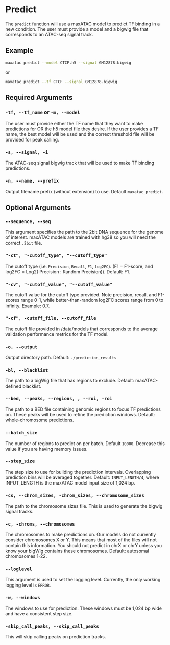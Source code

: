 # Predict

The `predict` function will use a maxATAC model to predict TF binding in a new condition. The user must provide a model and a bigwig file that corresponds to an ATAC-seq signal track. 

## Example

```bash
maxatac predict --model CTCF.h5 --signal GM12878.bigwig
```

or

```bash
maxatac predict --tf CTCF --signal GM12878.bigwig
```

## Required Arguments

### `-tf, --tf_name` or `-m, --model`

The user must provide either the TF name that they want to make predictions for OR the h5 model file they desire. If the user provides a TF name, the best model will be used and the correct threshold file will be provided for peak calling.

### `-s, --signal, -i`

The ATAC-seq signal bigwig track that will be used to make TF binding predictions.

### `-n, --name, --prefix`

Output filename prefix (without extension) to use. Default `maxatac_predict`.

## Optional Arguments

### `--sequence, --seq`

This argument specifies the path to the 2bit DNA sequence for the genome of interest. maxATAC models are trained with hg38 so you will need the correct `.2bit` file.

### `"-ct", "-cutoff_type", "--cutoff_type"`

The cutoff type (i.e. `Precision`, `Recall`, `F1`, `log2FC`). (F1 = F1-score, and log2FC = Log2( Precision : Random Precision)). Default: F1.

### `"-cv", "-cutoff_value", "--cutoff_value"`

The cutoff value for the cutoff type provided. Note precision, recall, and F1-scores range 0-1, while better-than-random log2FC scores range from 0 to infinity. Example: 0.7.

### `"-cf", -cutoff_file, --cutoff_file`

The cutoff file provided in /data/models that corresponds to the average validation performance metrics for the TF model.

### `-o, --output`

Output directory path. Default: `./prediction_results`

### `-bl, --blacklist`

The path to a bigWig file that has regions to exclude. Default: maxATAC-defined blacklist.

### `--bed, --peaks, --regions, , --roi, -roi`

The path to a BED file containing genomic regions to focus TF predictions on. These peaks will be used to refine the prediction windows. Default: whole-chromosome predictions.

### `--batch_size`

The number of regions to predict on per batch. Default `10000`. Decrease this value if you are having memory issues.

### `--step_size`

The step size to use for building the prediction intervals. Overlapping prediction bins will be averaged together. Default: `INPUT_LENGTH/4`, where INPUT_LENGTH is the maxATAC model input size of 1,024 bp. 

### `-cs, --chrom_sizes, -chrom_sizes, --chromosome_sizes`

The path to the chromosome sizes file. This is used to generate the bigwig signal tracks.

### `-c, -chroms, --chromosomes`

The chromosomes to make predictions on. Our models do not currently consider chromosomes X or Y. This means that most of the files will not contain this information. You should not predict in chrX or chrY unless you know your bigWig contains these chromosomes. Default: autosomal chromosomes 1-22.

### `--loglevel`

This argument is used to set the logging level. Currently, the only working logging level is `ERROR`.

### `-w, --windows`

The windows to use for prediction. These windows must be 1,024 bp wide and have a consistent step size.

### `-skip_call_peaks, --skip_call_peaks`

This will skip calling peaks on prediction tracks. 
